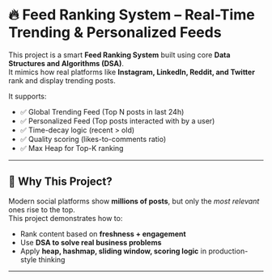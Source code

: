# 🔥 Feed Ranking System – Real-Time Trending & Personalized Feeds

This project is a smart **Feed Ranking System** built using core **Data Structures and Algorithms (DSA)**.  
It mimics how real platforms like **Instagram, LinkedIn, Reddit, and Twitter** rank and display trending posts.

It supports:
- ✅ Global Trending Feed (Top N posts in last 24h)
- ✅ Personalized Feed (Top posts interacted with by a user)
- ✅ Time-decay logic (recent > old)
- ✅ Quality scoring (likes-to-comments ratio)
- ✅ Max Heap for Top-K ranking

---

## 🧠 Why This Project?

Modern social platforms show **millions of posts**, but only the *most relevant* ones rise to the top.  
This project demonstrates how to:
- Rank content based on **freshness + engagement**
- Use **DSA to solve real business problems**
- Apply **heap, hashmap, sliding window, scoring logic** in production-style thinking

---
